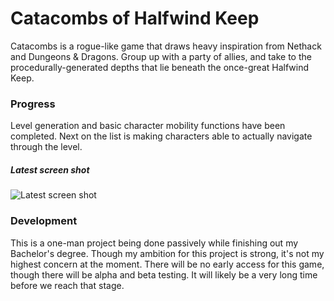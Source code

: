 # Catacombs of Halfwind Keep
Catacombs is a rogue-like game that draws heavy inspiration from Nethack and Dungeons & Dragons. Group up with a party of allies, and take to the procedurally-generated depths that lie beneath the once-great Halfwind Keep.

### Progress
Level generation and basic character mobility functions have been completed. Next on the list is making characters able to actually navigate through the level.

##### Latest screen shot
![Latest screen shot](https://i.imgur.com/SBvUg6D.jpg)

### Development
This is a one-man project being done passively while finishing out my Bachelor's degree. Though my ambition for this project is strong, it's not my highest concern at the moment. There will be no early access for this game, though there will be alpha and beta testing. It will likely be a very long time before we reach that stage.
